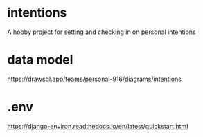 # intentions
A hobby project for setting and checking in on personal intentions

# data model
https://drawsql.app/teams/personal-916/diagrams/intentions

# .env
https://django-environ.readthedocs.io/en/latest/quickstart.html